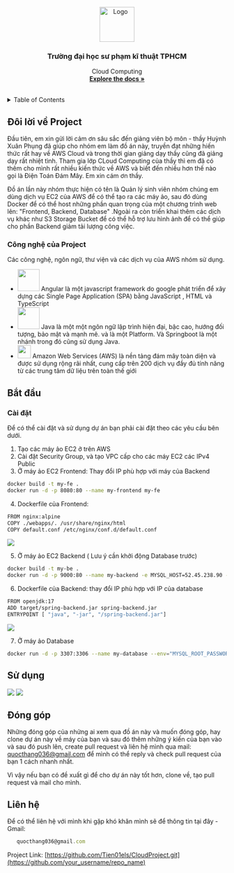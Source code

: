 <!-- PROJECT LOGO -->
<br />
<div align="center">
  <a href="https://github.com/othneildrew/Best-README-Template">
    <img src="https://firebasestorage.googleapis.com/v0/b/hoaiphong-4cfd9.appspot.com/o/logo.jpg?alt=media&token=848e1981-5300-4bfc-807a-53b0b1ecc706" alt="Logo" width="80" height="80">
  </a>

<h3 align="center">Trường đại học sư phạm kĩ thuật TPHCM</h3>
  <p align="center">
     Cloud Computing
    <br />
    <a href=""><strong>Explore the docs »</strong></a>
    <br />
    <br />
  </p>
</div>


<!-- TABLE OF CONTENTS -->
<details>
  <summary>Table of Contents</summary>
  <ol>
    <li>
      <a href="#about-the-project">Đôi lời về Project</a>
      <ul>
        <li><a href="#built-with">Công nghệ của Project</a></li>
      </ul>
    </li>
    <li>
      <a href="#getting-started">Bắt đầu</a>
      <ul>
        <li><a href="#installation">Cài đặt cần thiết</a></li>
      </ul>
    </li>
    <li><a href="#usage">Sử dụng</a></li>
    <li><a href="#contributing">Đóng góp</a></li>
    <li><a href="#contact">Liên hệ</a></li>
    <li><a href="#conclusion">Kết luận</a></li>
  </ol>
</details>

## Đôi lời về Project
<!-- ![](https://drive.google.com/thumbnail?id=1mOqIo6DPXxxjRWhUb44UHPGZQI9CkjhC) -->


Đầu tiên, em xin gửi lời cảm ơn sâu sắc đến giảng viên bộ môn - thầy Huỳnh Xuân Phụng đã giúp cho nhóm em làm đồ án này, truyền đạt những hiến thức rất hay về AWS Cloud và trong thời gian giảng dạy thầy cũng đã giảng dạy rất nhiệt tình. Tham gia lớp CLoud Computing của thầy thì em đã có thêm cho mình rất nhiều kiến thức về AWS và biết đến nhiều hơn thế nào gọi là Điện Toán Đám Mây. Em xin cám ơn thầy.

Đồ án lần này nhóm thực hiện có tên là Quản lý sinh viên nhóm chúng em dùng dịch vụ EC2 của AWS để có thể tạo ra các máy ảo, sau đó dùng Docker để có thể host những phần quan trọng của một chương trình web lên: "Frontend, Backend, Database" .Ngoài ra còn triển khai thêm các dịch vụ khác như S3 Storage Bucket để có thể hỗ trợ lưu hình ảnh để có thể giúp cho phần Backend giảm tải lượng công việc.


### Công nghệ của Project
Các công nghệ, ngôn ngữ, thư viện và các dịch vụ của AWS nhóm sử dụng.
- <img src="https://drive.google.com/thumbnail?id=1pNQYDRYw-Cl5Yy1EVncaDzFxlnNeLnNq" width=50 height=50> Angular là một javascript framework do google phát triển để xây dựng các Single Page Application (SPA) bằng JavaScript , HTML và TypeScript <br>
- <img src="https://drive.google.com/thumbnail?id=1M6WjuzORiq1utf666U2riOgf04BDdthj" width=50 height=50>  Java là một một ngôn ngữ lập trình hiện đại, bậc cao, hướng đối tượng, bảo mật và mạnh mẽ. và là một Platform. Và Springboot là một nhánh trong đó cũng sử dụng Java.
- <img src="https://drive.google.com/thumbnail?id=14KA9dPr1hRoxoV1S6PyskAMenStKMnOL" width=30 height=30>  Amazon Web Services (AWS) là nền tảng đám mây toàn diện và được sử dụng rộng rãi nhất, cung cấp trên 200 dịch vụ đầy đủ tính năng từ các trung tâm dữ liệu trên toàn thế giới<br>

## Bắt đầu

### Cài đặt
Để có thể cài đặt và sử dụng dự án bạn phải cài đặt theo các yêu cầu bên dưới.

1. Tạo các máy ảo EC2 ở trên AWS
2. Cài đặt Security Group, và tạo VPC cấp cho các máy EC2 các IPv4 Public
3. Ở máy ảo EC2 Frontend: Thay đổi IP phù hợp với máy của Backend
  ```sh
  docker build -t my-fe .
  docker run -d -p 8080:80 --name my-frontend my-fe
  ```
4. Dockerfile của Frontend:
  ```sh
  FROM nginx:alpine
  COPY ./webapps/. /usr/share/nginx/html
  COPY default.conf /etc/nginx/conf.d/default.conf
  ```
![](https://firebasestorage.googleapis.com/v0/b/finalcntt.appspot.com/o/Images%2Fneed2.png?alt=media&token=c75432a1-0376-4dd9-8075-57d91349f90e)

5. Ở máy ảo EC2 Backend ( Lưu ý cần khởi động Database trước)
  ```sh
  docker build -t my-be .
  docker run -d -p 9000:80 --name my-backend -e MYSQL_HOST=52.45.238.90 -e MYSQL_USER=root -e MYSQL_PASSWORD=root -e MYSQL_POST=3307 my-be
  ```
6. Dockerfile của Backend: thay đổi IP phù hợp với IP của database
  ```sh
  FROM openjdk:17
  ADD target/spring-backend.jar spring-backend.jar 
  ENTRYPOINT [ "java", "-jar", "/spring-backend.jar"]
  ```
![](https://firebasestorage.googleapis.com/v0/b/finalcntt.appspot.com/o/Images%2Fneed1.png?alt=media&token=725c3008-d255-4dc3-8a7f-6d8c4bff537c)

7. Ở máy ảo Database
  ```sh
  docker run -d -p 3307:3306 --name my-database --env="MYSQL_ROOT_PASSWORD=root" --env="MYSQL_PASSWORD=root" --env="MYSQL_DATABASE=CloudProject" mysql:8.0.26
  ```

## Sử dụng
![](https://firebasestorage.googleapis.com/v0/b/finalcntt.appspot.com/o/Images%2Flogin.png?alt=media&token=39ebb76e-eae3-4d2e-9573-34e4265a31a0)
![](https://firebasestorage.googleapis.com/v0/b/finalcntt.appspot.com/o/Images%2Fdashboard.png?alt=media&token=92b16a01-9033-4979-b91b-12b76af283ca)


## Đóng góp

Những đóng góp của nhửng ai xem qua đồ án này và muốn đóng góp, hay clone dự án này về máy của bạn và sau đó thêm những ý kiến của bạn vào và sau đó push lên, create pull request và liên hệ mình qua mail: quocthang036@gmail.com để mình có thể reply và check pull request của bạn 1 cách nhanh nhất. 

Vì vậy nếu bạn có đề xuất gì để cho dự án này tốt hơn, clone về, tạo pull request và mail cho mình.

## Liên hệ
Để có thể liên hệ với mình khi gặp khó khăn mình sẽ để thông tin tại đây - 
Gmail:
```js
   quocthang036@gmail.com
```
Project Link: [https://github.com/Tien01els/CloudProject.git](https://github.com/your_username/repo_name)
